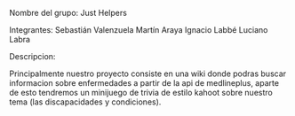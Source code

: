 Nombre del grupo: Just Helpers

Integrantes:
Sebastián Valenzuela
Martín Araya
Ignacio Labbé
Luciano Labra

Descripcion:

Principalmente nuestro proyecto consiste en una wiki donde podras buscar informacion sobre enfermedades a partir de la api de medlineplus, aparte de esto tendremos un minijuego de trivia de estilo kahoot sobre nuestro tema (las discapacidades y condiciones).
